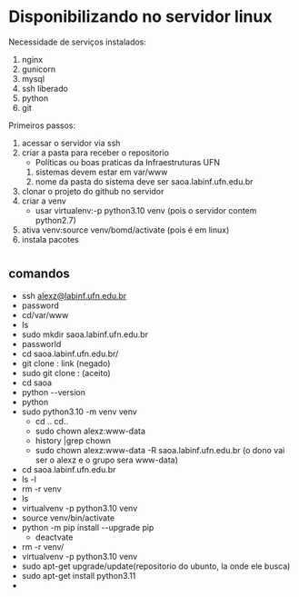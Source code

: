 # Disponibilizando no servidor linux

Necessidade de serviços instalados:
1) nginx
2) gunicorn
3) mysql
4) ssh liberado
5) python
6) git

Primeiros passos:
1) acessar o servidor via ssh
2) criar a pasta para receber o repositorio
    - Políticas ou boas praticas da Infraestruturas UFN
    1) sistemas devem estar em var/www
    2) nome da pasta do sistema deve ser saoa.labinf.ufn.edu.br
3) clonar o projeto do github no servidor
4) criar a venv
    - usar virtualenv:-p python3.10 venv (pois o servidor contem python2.7)
5) ativa venv:source venv/bomd/activate (pois é em linux)
6) instala pacotes


#
## comandos
- ssh alexz@labinf.ufn.edu.br
- password
- cd/var/www
- ls
- sudo mkdir saoa.labinf.ufn.edu.br
- passworld
- cd saoa.labinf.ufn.edu.br/
- git clone : link (negado)
- sudo git clone : (aceito)
- cd saoa
- python --version
- python
- sudo python3.10 -m venv venv 
    - cd .. cd..
    - sudo chown alexz:www-data
    - history |grep chown
    - sudo chown alexz:www-data -R saoa.labinf.ufn.edu.br   (o dono vai ser o alexz e o grupo sera www-data)
- cd saoa.labinf.ufn.edu.br
- ls -l
- rm -r venv
- ls
- virtualvenv -p python3.10 venv
- source venv/bin/activate
- python -m pip install --upgrade pip
    - deactvate
- rm -r venv/
- virtualvenv -p python3.10 venv
- sudo apt-get upgrade/update(repositorio do ubunto, la onde ele busca)
- sudo apt-get install python3.11
- 
